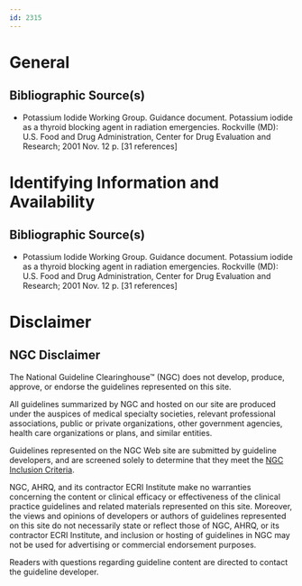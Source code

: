 ```yaml
---
id: 2315
---
```


# General

## Bibliographic Source(s)

- Potassium Iodide Working Group. Guidance document. Potassium iodide as a thyroid blocking agent in radiation emergencies. Rockville (MD): U.S. Food and Drug Administration, Center for Drug Evaluation and Research; 2001 Nov. 12 p. [31 references]

# Identifying Information and Availability

## Bibliographic Source(s)

- Potassium Iodide Working Group. Guidance document. Potassium iodide as a thyroid blocking agent in radiation emergencies. Rockville (MD): U.S. Food and Drug Administration, Center for Drug Evaluation and Research; 2001 Nov. 12 p. [31 references]

# Disclaimer

## NGC Disclaimer

The National Guideline Clearinghouse™ (NGC) does not develop, produce, approve, or endorse the guidelines represented on this site.

All guidelines summarized by NGC and hosted on our site are produced under the auspices of medical specialty societies, relevant professional associations, public or private organizations, other government agencies, health care organizations or plans, and similar entities.

Guidelines represented on the NGC Web site are submitted by guideline developers, and are screened solely to determine that they meet the [NGC Inclusion Criteria](/help-and-about/summaries/inclusion-criteria).

NGC, AHRQ, and its contractor ECRI Institute make no warranties concerning the content or clinical efficacy or effectiveness of the clinical practice guidelines and related materials represented on this site. Moreover, the views and opinions of developers or authors of guidelines represented on this site do not necessarily state or reflect those of NGC, AHRQ, or its contractor ECRI Institute, and inclusion or hosting of guidelines in NGC may not be used for advertising or commercial endorsement purposes.

Readers with questions regarding guideline content are directed to contact the guideline developer.

